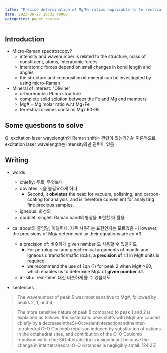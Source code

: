 ```yaml
---
title: "Precise determination of Mg/Fe ratios applicable to terrestrial olivine samples"
date: 2023-06-27 18:31 +0900
categories: paper-review
---
```



## Introduction
- Micro-Raman spectroscopy?
	- intensity and wavenumber is related to the structure, mass of constituent, atoms, interatomic forces
	- interatomic forces depend on small changes in bond length and angles
	- the structure and composition of mineral can be investigated by using micro-Raman
- Mineral of interest: "Olivine"
	- orthorhombic Pbnm structure
	- complete solid solution between the Fe and Mg end members
	- Mg# = Mg molar ratio w.r.t Mg+Fe
	- terrestrial olivines contains Mg# 60-95





## Some questions to solve
Q: excitation laser wavelength와 Raman shift는 관련이 있는가?
A: 이론적으로 excitation laser wavelength는 intensity와만 관련이 있음


## Writing
- words
	- chiefly: 주로, 무엇보다 
	- obviates: ~을 불필요하게 하다
		- Second, it **obviates** the need for vacuum, polishing, and carbon-coating for analysis, and is therefore convenient for analyzing ﬁne precious samples.
	- igneous: 화성의
	- doublet, singlet: Raman band의 형상을 표현할 때 활용
 - ca: about의 줄임말, 이탤릭체, 자주 사용하는 표현인지는 모르겠음
		- However, the precisions of Mg# determined by their equations are *ca* ±3.
	- a precision of: 비슷하게 given number 도 사용할 수 있을지도
		- For petrological and geochemical arguments of mantle and igneous ultramaﬁc/maﬁc rocks, **a precision of** ±1 in Mg# units is required.
		- we recommend the use of Eqn (1) for peak 2 when Mg# >60, which enables us to determine Mg# of **given number** ±1.
	- in-situ: 'real-time' 대신 비슷하게 쓸 수 있을지도

- sentences
>The wavenumber of peak 5 was most sensitive to Mg#, followed by peaks 2, 1, and 4;

>The more sensitive nature of peak 5 compared to peak 1 and 2 is explained as follows: the systematic peak shifts with Mg# are caused chieﬂy by a decreaseintheSi–Ocovalentinteractionandtheinter-tetrahedral O–O Coulomb repulsion induced by substitution of cations in the octahedral sites, and contribution of the O–O Coulomb repulsion within the SiO 4tetrahedra is insigniﬁcant because the change in intertetrahedral O–O distances is negligibly small. [24,25]
